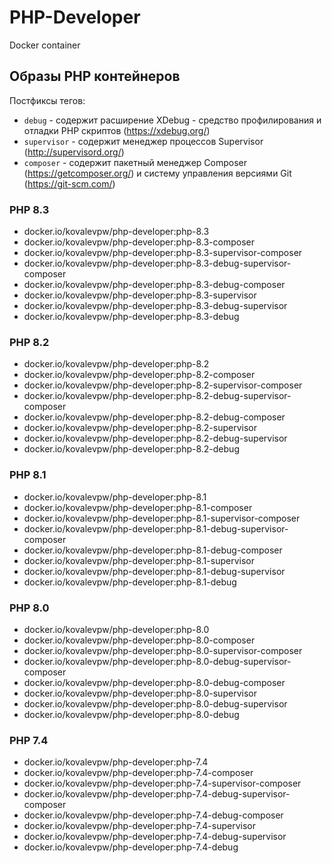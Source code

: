 # PHP-Developer
Docker container

## Образы PHP контейнеров

Постфиксы тегов:
- `debug` - содержит расширение XDebug - средство профилирования и отладки PHP скриптов (https://xdebug.org/)
- `supervisor` - содержит менеджер процессов Supervisor (http://supervisord.org/)
- `composer` - содержит пакетный менеджер Composer (https://getcomposer.org/) и систему управления версиями Git (https://git-scm.com/)

### PHP 8.3

- docker.io/kovalevpw/php-developer:php-8.3
- docker.io/kovalevpw/php-developer:php-8.3-composer
- docker.io/kovalevpw/php-developer:php-8.3-supervisor-composer
- docker.io/kovalevpw/php-developer:php-8.3-debug-supervisor-composer
- docker.io/kovalevpw/php-developer:php-8.3-debug-composer
- docker.io/kovalevpw/php-developer:php-8.3-supervisor
- docker.io/kovalevpw/php-developer:php-8.3-debug-supervisor
- docker.io/kovalevpw/php-developer:php-8.3-debug

### PHP 8.2

- docker.io/kovalevpw/php-developer:php-8.2
- docker.io/kovalevpw/php-developer:php-8.2-composer
- docker.io/kovalevpw/php-developer:php-8.2-supervisor-composer
- docker.io/kovalevpw/php-developer:php-8.2-debug-supervisor-composer
- docker.io/kovalevpw/php-developer:php-8.2-debug-composer
- docker.io/kovalevpw/php-developer:php-8.2-supervisor
- docker.io/kovalevpw/php-developer:php-8.2-debug-supervisor
- docker.io/kovalevpw/php-developer:php-8.2-debug

### PHP 8.1

- docker.io/kovalevpw/php-developer:php-8.1
- docker.io/kovalevpw/php-developer:php-8.1-composer
- docker.io/kovalevpw/php-developer:php-8.1-supervisor-composer
- docker.io/kovalevpw/php-developer:php-8.1-debug-supervisor-composer
- docker.io/kovalevpw/php-developer:php-8.1-debug-composer
- docker.io/kovalevpw/php-developer:php-8.1-supervisor
- docker.io/kovalevpw/php-developer:php-8.1-debug-supervisor
- docker.io/kovalevpw/php-developer:php-8.1-debug

### PHP 8.0

- docker.io/kovalevpw/php-developer:php-8.0
- docker.io/kovalevpw/php-developer:php-8.0-composer
- docker.io/kovalevpw/php-developer:php-8.0-supervisor-composer
- docker.io/kovalevpw/php-developer:php-8.0-debug-supervisor-composer
- docker.io/kovalevpw/php-developer:php-8.0-debug-composer
- docker.io/kovalevpw/php-developer:php-8.0-supervisor
- docker.io/kovalevpw/php-developer:php-8.0-debug-supervisor
- docker.io/kovalevpw/php-developer:php-8.0-debug

### PHP 7.4

- docker.io/kovalevpw/php-developer:php-7.4
- docker.io/kovalevpw/php-developer:php-7.4-composer
- docker.io/kovalevpw/php-developer:php-7.4-supervisor-composer
- docker.io/kovalevpw/php-developer:php-7.4-debug-supervisor-composer
- docker.io/kovalevpw/php-developer:php-7.4-debug-composer
- docker.io/kovalevpw/php-developer:php-7.4-supervisor
- docker.io/kovalevpw/php-developer:php-7.4-debug-supervisor
- docker.io/kovalevpw/php-developer:php-7.4-debug
